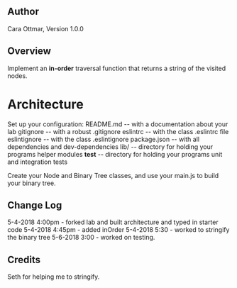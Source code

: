 ## Author
Cara Ottmar, Version 1.0.0

## Overview 
Implement an **in-order** traversal function that returns a string of the visited nodes.

# Architecture
 Set up your configuration:
  README.md -- with a documentation about your lab
  gitignore -- with a robust .gitignore
  eslintrc -- with the class .eslintrc file
  eslintignore -- with the class .eslintignore
  package.json -- with all dependencies and dev-dependencies
  lib/ -- directory for holding your programs helper modules
  __test__ -- directory for holding your programs unit and integration tests
 
 Create your Node and Binary Tree classes, and use your main.js to build your binary tree. 

 ## Change Log
 5-4-2018 4:00pm - forked lab and built architecture and typed in starter code
 5-4-2018 4:45pm - added inOrder
 5-4-2018 5:30 - worked to stringify the binary tree
 5-6-2018 3:00 - worked on testing. 

## Credits
Seth for helping me to stringify.



